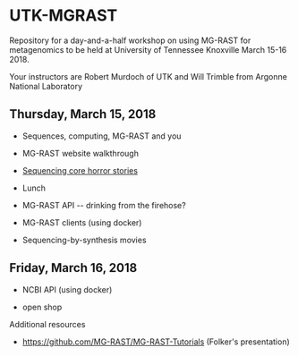 # UTK-MGRAST
Repository for a day-and-a-half workshop on using MG-RAST for metagenomics to be
held at University of Tennessee Knoxville March 15-16 2018.

Your instructors are Robert Murdoch of UTK and Will Trimble from Argonne National Laboratory

## Thursday, March 15, 2018

* Sequences, computing, MG-RAST and you 

* MG-RAST website walkthrough 

* [Sequencing core horror stories](http://github.com/wltrimbl/whatcouldgowrong)

* Lunch

* MG-RAST API -- drinking from the firehose?

* MG-RAST clients (using docker)

* Sequencing-by-synthesis movies  

## Friday, March 16, 2018

* NCBI API (using docker)

* open shop 

Additional resources

* https://github.com/MG-RAST/MG-RAST-Tutorials  (Folker's presentation)
